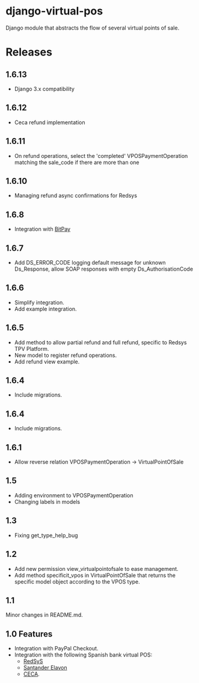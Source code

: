# django-virtual-pos
Django module that abstracts the flow of several virtual points of sale.

# Releases
## 1.6.13
- Django 3.x compatibility

## 1.6.12
- Ceca refund implementation

## 1.6.11
- On refund operations, select the 'completed' VPOSPaymentOperation matching the sale_code if there are more than one

## 1.6.10
- Managing refund async confirmations for Redsys

## 1.6.8
- Integration with [BitPay](https://bitpay.com/)

## 1.6.7
- Add DS_ERROR_CODE logging default message for unknown Ds_Response, allow SOAP responses with empty Ds_AuthorisationCode

## 1.6.6
- Simplify integration.
- Add example integration.

## 1.6.5
- Add method to allow partial refund and full refund, specific to Redsys TPV Platform. 
- New model to register refund operations.
- Add refund view example.
 
 
## 1.6.4
- Include migrations.


## 1.6.4
- Include migrations.


## 1.6.1
- Allow reverse relation VPOSPaymentOperation -> VirtualPointOfSale


## 1.5
- Adding environment to VPOSPaymentOperation
- Changing labels in models


## 1.3
- Fixing get_type_help_bug


## 1.2
- Add new permission view_virtualpointofsale to ease management.
- Add method specificit_vpos in VirtualPointOfSale that returns the specific model object according to the VPOS type.


## 1.1
Minor changes in README.md.


## 1.0 Features 
- Integration with PayPal Checkout.
- Integration with the following Spanish bank virtual POS:
  - [RedSyS](http://www.redsys.es/)
  - [Santander Elavon](https://www.santanderelavon.com/)
  - [CECA](http://www.cajasdeahorros.es/).










